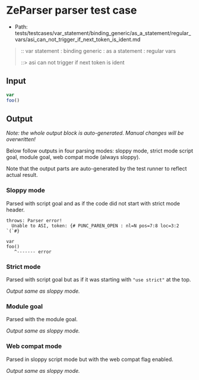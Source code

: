 # ZeParser parser test case

- Path: tests/testcases/var_statement/binding_generic/as_a_statement/regular_vars/asi_can_not_trigger_if_next_token_is_ident.md

> :: var statement : binding generic : as a statement : regular vars
>
> ::> asi can not trigger if next token is ident

## Input

`````js
var
foo()
`````

## Output

_Note: the whole output block is auto-generated. Manual changes will be overwritten!_

Below follow outputs in four parsing modes: sloppy mode, strict mode script goal, module goal, web compat mode (always sloppy).

Note that the output parts are auto-generated by the test runner to reflect actual result.

### Sloppy mode

Parsed with script goal and as if the code did not start with strict mode header.

`````
throws: Parser error!
  Unable to ASI, token: {# PUNC_PAREN_OPEN : nl=N pos=7:8 loc=3:2 `(`#}

var
foo()
   ^------- error
`````

### Strict mode

Parsed with script goal but as if it was starting with `"use strict"` at the top.

_Output same as sloppy mode._

### Module goal

Parsed with the module goal.

_Output same as sloppy mode._

### Web compat mode

Parsed in sloppy script mode but with the web compat flag enabled.

_Output same as sloppy mode._
